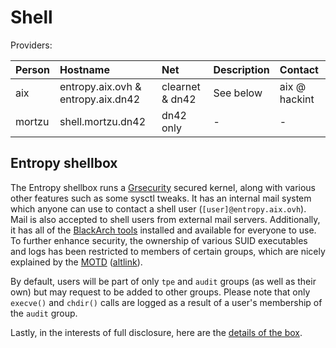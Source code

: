 # Shell

Providers:

| Person        | Hostname                             | Net              | Description | Contact       |
|:------------- |:------------------------------------ |:---------------- |:----------- |:------------- |
| aix           | entropy.aix.ovh & entropy.aix.dn42   | clearnet & dn42  | See below   | aix @ hackint |
| mortzu        | shell.mortzu.dn42                    | dn42 only        | -           | -             |

## Entropy shellbox
The Entropy shellbox runs a [Grsecurity](https://grsecurity.net/) secured kernel, along with various other features such as some sysctl tweaks. It has an internal mail system which anyone can use to contact a shell user (`[user]@entropy.aix.ovh`). Mail is also accepted to shell users from external mail servers. Additionally, it has all of the [BlackArch tools](http://www.blackarch.org/tools.html) installed and available for everyone to use.
To further enhance security, the ownership of various SUID executables and logs has been restricted to members of certain groups, which are nicely explained by the [MOTD](https://entropy.aix.dn42/shell/motd) ([altlink](https://entropy.aix.ovh/shell/motd)).

By default, users will be part of only `tpe` and `audit` groups (as well as their own) but may request to be added to other groups. Please note that only `execve()` and `chdir()` calls are logged as a result of a user's membership of the `audit` group.

Lastly, in the interests of full disclosure, here are the [details of the box](http://pastie.org/pastes/10890047/text).
